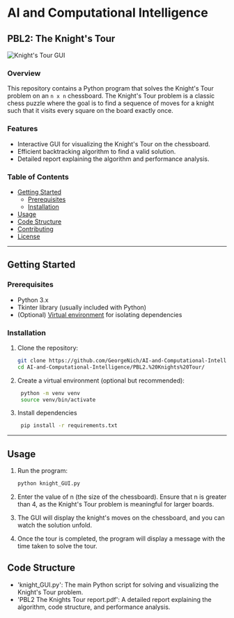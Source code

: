 # AI and Computational Intelligence

## PBL2: The Knight's Tour

![Knight's Tour GUI](knight_tour_demo.gif)

### Overview

This repository contains a Python program that solves the Knight's Tour problem on an `n x n` chessboard. The Knight's Tour problem is a classic chess puzzle where the goal is to find a sequence of moves for a knight such that it visits every square on the board exactly once.

### Features

- Interactive GUI for visualizing the Knight's Tour on the chessboard.
- Efficient backtracking algorithm to find a valid solution.
- Detailed report explaining the algorithm and performance analysis.

### Table of Contents

- [Getting Started](#getting-started)
  - [Prerequisites](#prerequisites)
  - [Installation](#installation)
- [Usage](#usage)
- [Code Structure](#code-structure)
- [Contributing](#contributing)
- [License](#license)

---

## Getting Started

### Prerequisites

- Python 3.x
- Tkinter library (usually included with Python)
- (Optional) [Virtual environment](https://docs.python.org/3/tutorial/venv.html) for isolating dependencies

### Installation

1. Clone the repository:

   ```bash
   git clone https://github.com/GeorgeNich/AI-and-Computational-Intelligence.git
   cd AI-and-Computational-Intelligence/PBL2.%20Knights%20Tour/
   
2. Create a virtual environment (optional but recommended):
   ```bash
    python -m venv venv
    source venv/bin/activate

4. Install dependencies
   ```bash
    pip install -r requirements.txt

---

## Usage

1. Run the program:
    ```bash
    python knight_GUI.py

2. Enter the value of n (the size of the chessboard). Ensure that n is greater than 4, as the Knight's Tour problem is meaningful for larger boards.

3. The GUI will display the knight's moves on the chessboard, and you can watch the solution unfold.

4. Once the tour is completed, the program will display a message with the time taken to solve the tour.

## Code Structure

- 'knight_GUI.py': The main Python script for solving and visualizing the Knight's Tour problem.
- 'PBL2 The Knights Tour report.pdf': A detailed report explaining the algorithm, code structure, and performance analysis.
